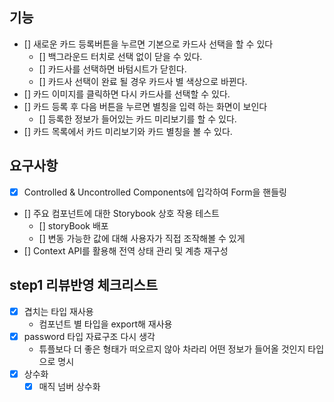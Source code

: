 ## 기능

- [] 새로운 카드 등록버튼을 누르면 기본으로 카드사 선택을 할 수 있다
  - [] 백그라운드 터치로 선택 없이 닫을 수 있다.
  - [] 카드사를 선택하면 바텀시트가 닫힌다.
  - [] 카드사 선택이 완료 될 경우 카드사 별 색상으로 바뀐다.
- [] 카드 이미지를 클릭하면 다시 카드사를 선택할 수 있다.
- [] 카드 등록 후 다음 버튼을 누르면 별칭을 입력 하는 화면이 보인다
  - [] 등록한 정보가 들어있는 카드 미리보기를 할 수 있다.
- [] 카드 목록에서 카드 미리보기와 카드 별칭을 볼 수 있다.

## 요구사항

- [x] Controlled & Uncontrolled Components에 입각하여 Form을 핸들링
- [] 주요 컴포넌트에 대한 Storybook 상호 작용 테스트
  - [] storyBook 배포
  - [] 변동 가능한 값에 대해 사용자가 직접 조작해볼 수 있게
- [] Context API를 활용해 전역 상태 관리 및 계층 재구성

## step1 리뷰반영 체크리스트

- [x] 겹치는 타입 재사용
  - 컴포넌트 별 타입을 export해 재사용
- [x] password 타입 자료구조 다시 생각
  - 튜플보다 더 좋은 형태가 떠오르지 않아 차라리 어떤 정보가 들어올 것인지 타입으로 명시
- [x] 상수화
  - [x] 매직 넘버 상수화
